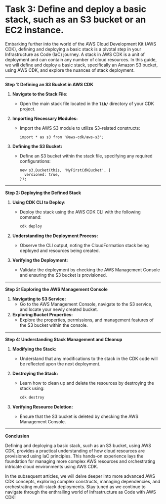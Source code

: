 # Task 3: Define and deploy a basic stack, such as an S3 bucket or an EC2 instance.

Embarking further into the world of the AWS Cloud Development Kit (AWS CDK), defining and deploying a basic stack is a pivotal step in your Infrastructure as Code (IaC) journey. A stack in AWS CDK is a unit of deployment and can contain any number of cloud resources. In this guide, we will define and deploy a basic stack, specifically an Amazon S3 bucket, using AWS CDK, and explore the nuances of stack deployment.

---

**Step 1: Defining an S3 Bucket in AWS CDK**

1. **Navigate to the Stack File:**
    - Open the main stack file located in the **`lib/`** directory of your CDK project.
2. **Importing Necessary Modules:**
    - Import the AWS S3 module to utilize S3-related constructs:
        
        ```tsx
        import * as s3 from '@aws-cdk/aws-s3';
        ```
        
3. **Defining the S3 Bucket:**
    - Define an S3 bucket within the stack file, specifying any required configurations:
        
        ```tsx
        new s3.Bucket(this, 'MyFirstCdkBucket', {
          versioned: true,
        });
        ```
        

---

**Step 2: Deploying the Defined Stack**

1. **Using CDK CLI to Deploy:**
    - Deploy the stack using the AWS CDK CLI with the following command:
        
        ```bash
        cdk deploy
        ```
        
2. **Understanding the Deployment Process:**
    - Observe the CLI output, noting the CloudFormation stack being deployed and resources being created.
3. **Verifying the Deployment:**
    - Validate the deployment by checking the AWS Management Console and ensuring the S3 bucket is provisioned.

---

**Step 3: Exploring the AWS Management Console**

1. **Navigating to S3 Service:**
    - Go to the AWS Management Console, navigate to the S3 service, and locate your newly created bucket.
2. **Exploring Bucket Properties:**
    - Explore the properties, permissions, and management features of the S3 bucket within the console.

---

**Step 4: Understanding Stack Management and Cleanup**

1. **Modifying the Stack:**
    - Understand that any modifications to the stack in the CDK code will be reflected upon the next deployment.
2. **Destroying the Stack:**
    - Learn how to clean up and delete the resources by destroying the stack using:
        
        ```bash
        cdk destroy
        ```
        
3. **Verifying Resource Deletion:**
    - Ensure that the S3 bucket is deleted by checking the AWS Management Console.

---

**Conclusion**

Defining and deploying a basic stack, such as an S3 bucket, using AWS CDK, provides a practical understanding of how cloud resources are provisioned using IaC principles. This hands-on experience lays the foundation for managing more complex AWS resources and orchestrating intricate cloud environments using AWS CDK.

In the subsequent articles, we will delve deeper into more advanced AWS CDK concepts, exploring complex constructs, managing dependencies, and orchestrating multi-stack deployments. Stay tuned as we continue to navigate through the enthralling world of Infrastructure as Code with AWS CDK!